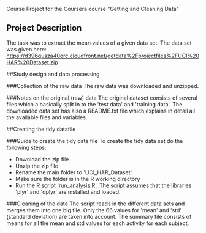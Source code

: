 Course Project for the Coursera course "Getting and Cleaning Data"

## Project Description
The task was to extract the mean values of a given data set.
The data set was given here:
https://d396qusza40orc.cloudfront.net/getdata%2Fprojectfiles%2FUCI%20HAR%20Dataset.zip

##Study design and data processing

###Collection of the raw data
The raw data was downloaded and unzipped.

###Notes on the original (raw) data
The original dataset consists of several files which a basically split in to the
'test data' and 'training data'.
The downloaded data set has also a README.txt file which explains in detail
all the available files and variables.

##Creating the tidy datafile

###Guide to create the tidy data file
To create the tidy data set do the following steps:
 - Download the zip file
 - Unzip the zip file
 - Rename the main folder to 'UCI_HAR_Dataset'
 - Make sure the folder is in the R working directory
 - Run the R script 'run_analysis.R'. The script assumes that the libraries
  'plyr' and 'dplyr' are installed and loaded.

###Cleaning of the data
The script reads in the different data sets and merges them into one big file.
Only the 66 values for 'mean' and 'std' (standard deviation) are taken into account.
The summary file consists of means for all the mean and std values for each
activity for each subject.

